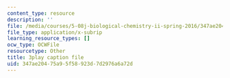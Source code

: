 ```yaml
---
content_type: resource
description: ''
file: /media/courses/5-08j-biological-chemistry-ii-spring-2016/347ae20475a95f58923d7d2976a6a72d_9zqKwTpT0eA.vtt
file_type: application/x-subrip
learning_resource_types: []
ocw_type: OCWFile
resourcetype: Other
title: 3play caption file
uid: 347ae204-75a9-5f58-923d-7d2976a6a72d
---
```

